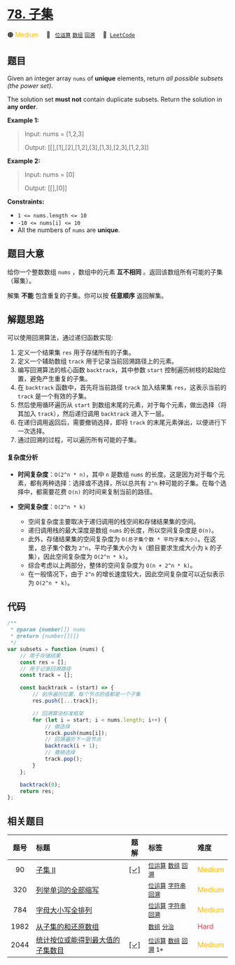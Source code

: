 # [78. 子集](https://leetcode.com/problems/subsets)

🟠 <font color=#ffb800>Medium</font>&emsp; 🔖&ensp; [`位运算`](/tag/bit-manipulation.md) [`数组`](/tag/array.md) [`回溯`](/tag/backtracking.md)&emsp; 🔗&ensp;[`LeetCode`](https://leetcode.com/problems/subsets)

## 题目

Given an integer array `nums` of **unique** elements, return _all possible_
_subsets_ _(the power set)_.

The solution set **must not** contain duplicate subsets. Return the solution
in **any order**.

**Example 1:**

> Input: nums = [1,2,3]
>
> Output: [[],[1],[2],[1,2],[3],[1,3],[2,3],[1,2,3]]

**Example 2:**

> Input: nums = [0]
>
> Output: [[],[0]]

**Constraints:**

- `1 <= nums.length <= 10`
- `-10 <= nums[i] <= 10`
- All the numbers of `nums` are **unique**.

## 题目大意

给你一个整数数组 `nums` ，数组中的元素 **互不相同** 。返回该数组所有可能的子集（幂集）。

解集 **不能** 包含重复的子集。你可以按 **任意顺序** 返回解集。

## 解题思路

可以使用回溯算法，通过递归函数实现:

1. 定义一个结果集 `res` 用于存储所有的子集。
2. 定义一个辅助数组 `track` 用于记录当前回溯路径上的元素。
3. 编写回溯算法的核心函数 `backtrack`，其中参数 `start` 控制遍历树枝的起始位置，避免产生重复的子集。
4. 在 `backtrack` 函数中，首先将当前路径 `track` 加入结果集 `res`，这表示当前的 `track` 是一个有效的子集。
5. 然后使用循环遍历从 `start` 到数组末尾的元素，对于每个元素，做出选择（将其加入 `track`），然后递归调用 `backtrack` 进入下一层。
6. 在递归调用返回后，需要撤销选择，即将 `track` 的末尾元素弹出，以便进行下一次选择。
7. 通过回溯的过程，可以遍历所有可能的子集。

#### 复杂度分析

- **时间复杂度**：`O(2^n * n)`，其中 `n` 是数组 `nums` 的长度。这是因为对于每个元素，都有两种选择：选择或不选择，所以总共有 `2^n` 种可能的子集。在每个选择中，都需要花费 `O(n)` 的时间来复制当前的路径。

- **空间复杂度**：`O(2^n * k)`
  - 空间复杂度主要取决于递归调用的栈空间和存储结果集的空间。
  - 递归调用栈的最大深度是数组 `nums` 的长度，所以空间复杂度是 `O(n)`。
  - 此外，存储结果集的空间复杂度为 `O(总子集个数 * 平均子集大小)`。在这里，总子集个数为 `2^n`，平均子集大小为 `k`（题目要求生成大小为 `k` 的子集），因此空间复杂度为 `O(2^n * k)`。
  - 综合考虑以上两部分，整体的空间复杂度为 `O(n + 2^n * k)`。
  - 在一般情况下，由于 `2^n` 的增长速度较大，因此空间复杂度可以近似表示为 `O(2^n * k)`。

## 代码

```javascript
/**
 * @param {number[]} nums
 * @return {number[][]}
 */
var subsets = function (nums) {
	// 用于存储结果
	const res = [];
	// 用于记录回溯路径
	const track = [];

	const backtrack = (start) => {
		// 前序遍历位置，每个节点的值都是一个子集
		res.push([...track]);

		// 回溯算法标准框架
		for (let i = start; i < nums.length; i++) {
			// 做选择
			track.push(nums[i]);
			// 回溯遍历下一层节点
			backtrack(i + 1);
			// 撤销选择
			track.pop();
		}
	};

	backtrack(0);
	return res;
};
```

## 相关题目

<!-- prettier-ignore -->
| 题号 | 标题 | 题解 | 标签 | 难度 |
| :------: | :------ | :------: | :------ | :------ |
| 90 | [子集 II](https://leetcode.com/problems/subsets-ii) | [[✓]](/problem/0090.md) |  [`位运算`](/tag/bit-manipulation.md) [`数组`](/tag/array.md) [`回溯`](/tag/backtracking.md) | <font color=#ffb800>Medium</font> |
| 320 | [列举单词的全部缩写](https://leetcode.com/problems/generalized-abbreviation) |  |  [`位运算`](/tag/bit-manipulation.md) [`字符串`](/tag/string.md) [`回溯`](/tag/backtracking.md) | <font color=#ffb800>Medium</font> |
| 784 | [字母大小写全排列](https://leetcode.com/problems/letter-case-permutation) |  |  [`位运算`](/tag/bit-manipulation.md) [`字符串`](/tag/string.md) [`回溯`](/tag/backtracking.md) | <font color=#ffb800>Medium</font> |
| 1982 | [从子集的和还原数组](https://leetcode.com/problems/find-array-given-subset-sums) |  |  [`数组`](/tag/array.md) [`分治`](/tag/divide-and-conquer.md) | <font color=#ff334b>Hard</font> |
| 2044 | [统计按位或能得到最大值的子集数目](https://leetcode.com/problems/count-number-of-maximum-bitwise-or-subsets) | [[✓]](/problem/2044.md) |  [`位运算`](/tag/bit-manipulation.md) [`数组`](/tag/array.md) [`回溯`](/tag/backtracking.md) `1+` | <font color=#ffb800>Medium</font> |